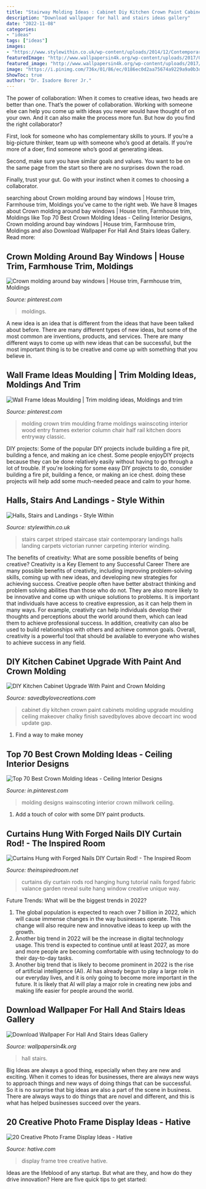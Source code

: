 ```yaml
---
title: "Stairway Molding Ideas : Cabinet Diy Kitchen Crown Paint Cabinets Molding Upgrade Moulding Ceiling Makeover Chalky Finish Savedbyloves Above Decoart Inc Wood Update Gap"
description: "Download wallpaper for hall and stairs ideas gallery"
date: "2022-11-08"
categories:
- "ideas"
tags: ["ideas"]
images:
- "https://www.stylewithin.co.uk/wp-content/uploads/2014/12/Contemporary_Striped_Stair_Carpet-960x1280.jpg"
featuredImage: "http://www.wallpapersin4k.org/wp-content/uploads/2017/04/Wallpaper-For-Hall-And-Stairs-Ideas-6.jpg"
featured_image: "http://www.wallpapersin4k.org/wp-content/uploads/2017/04/Wallpaper-For-Hall-And-Stairs-Ideas-6.jpg"
image: "https://i.pinimg.com/736x/01/86/ec/0186ec0d2aa75674a9229a9a0b3dc3be.jpg"
ShowToc: true
author: "Dr. Isadore Borer Jr."
---
```



The power of collaboration:
When it comes to creative ideas, two heads are better than one. That’s the power of collaboration.
Working with someone else can help you come up with ideas you never would have thought of on your own. And it can also make the process more fun. But how do you find the right collaborator?

First, look for someone who has complementary skills to yours. If you’re a big-picture thinker, team up with someone who’s good at details. If you’re more of a doer, find someone who’s good at generating ideas.

Second, make sure you have similar goals and values. You want to be on the same page from the start so there are no surprises down the road.

Finally, trust your gut. Go with your instinct when it comes to choosing a collaborator.

	

		
searching about Crown molding around bay windows | House trim, Farmhouse trim, Moldings you've came to the right web. We have 8 Images about Crown molding around bay windows | House trim, Farmhouse trim, Moldings like Top 70 Best Crown Molding Ideas - Ceiling Interior Designs, Crown molding around bay windows | House trim, Farmhouse trim, Moldings and also Download Wallpaper For Hall And Stairs Ideas Gallery. Read more:
		
    
## Crown Molding Around Bay Windows | House Trim, Farmhouse Trim, Moldings

<img loading=lazy src="https://i.pinimg.com/736x/01/86/ec/0186ec0d2aa75674a9229a9a0b3dc3be.jpg" onerror="this.onerror=null;this.src='https://tse4.mm.bing.net/th?id=OIP.B_Knbf1o4m8zuoD3wzSA_AAAAA&amp;pid=15.1';" alt="Crown molding around bay windows | House trim, Farmhouse trim, Moldings">

_Source: pinterest.com_

>moldings. 

	

A new idea is an idea that is different from the ideas that have been talked about before. There are many different types of new ideas, but some of the most common are inventions, products, and services. There are many different ways to come up with new ideas that can be successful, but the most important thing is to be creative and come up with something that you believe in.

    
## Wall Frame Ideas Moulding | Trim Molding Ideas, Moldings And Trim

<img loading=lazy src="https://i.pinimg.com/736x/6a/af/40/6aaf40adf9da21ae5728ce5ae31690e6.jpg" onerror="this.onerror=null;this.src='https://tse1.mm.bing.net/th?id=OIP.H258zS2nkbxAcxe4AiO-aQHaJ3&amp;pid=15.1';" alt="Wall Frame Ideas Moulding | Trim molding ideas, Moldings and trim">

_Source: pinterest.com_

>molding crown trim moulding frame moldings wainscoting interior wood entry frames exterior column chair half rail kitchen doors entryway classic. 

	

DIY projects: Some of the popular DIY projects include building a fire pit, building a fence, and making an ice chest.
Some people enjoyDIY projects because they can be done relatively easily without having to go through a lot of trouble. If you're looking for some easy DIY projects to do, consider building a fire pit, building a fence, or making an ice chest. doing these projects will help add some much-needed peace and calm to your home.

    
## Halls, Stairs And Landings - Style Within

<img loading=lazy src="https://www.stylewithin.co.uk/wp-content/uploads/2014/12/Contemporary_Striped_Stair_Carpet-960x1280.jpg" onerror="this.onerror=null;this.src='https://tse3.mm.bing.net/th?id=OIP.KutJmSQQY9utDGoYq5BB6wHaJ4&amp;pid=15.1';" alt="Halls, Stairs and Landings - Style Within">

_Source: stylewithin.co.uk_

>stairs carpet striped staircase stair contemporary landings halls landing carpets victorian runner carpeting interior winding. 

	

The benefits of creativity: What are some possible benefits of being creative?
Creativity is a Key Element to any Successful Career
There are many possible benefits of creativity, including improving problem-solving skills, coming up with new ideas, and developing new strategies for achieving success. Creative people often have better abstract thinking and problem solving abilities than those who do not. They are also more likely to be innovative and come up with unique solutions to problems. It is important that individuals have access to creative expression, as it can help them in many ways. For example, creativity can help individuals develop their thoughts and perceptions about the world around them, which can lead them to achieve professional success. In addition, creativity can also be used to build relationships with others and achieve common goals. Overall, creativity is a powerful tool that should be available to everyone who wishes to achieve success in any field.

    
## DIY Kitchen Cabinet Upgrade With Paint And Crown Molding

<img loading=lazy src="http://savedbylovecreations.com/wp-content/uploads/2014/07/Cabinet-Makeover-with-DIY-crown-moulding-and-chalky-finish-@DecoArt_Inc-@savedbyloves.png" onerror="this.onerror=null;this.src='https://tse1.mm.bing.net/th?id=OIP.GSaPSrodTB6_8Wdh0pjE6QHaKS&amp;pid=15.1';" alt="DIY Kitchen Cabinet Upgrade With Paint and Crown Molding">

_Source: savedbylovecreations.com_

>cabinet diy kitchen crown paint cabinets molding upgrade moulding ceiling makeover chalky finish savedbyloves above decoart inc wood update gap. 

	

1. Find a way to make money 

    
## Top 70 Best Crown Molding Ideas - Ceiling Interior Designs

<img loading=lazy src="https://i.pinimg.com/736x/9f/61/3c/9f613c9db33f7fbf6825929c090caef6.jpg" onerror="this.onerror=null;this.src='https://tse4.mm.bing.net/th?id=OIP._ttlpuybYgthr7zbhizT3QAAAA&amp;pid=15.1';" alt="Top 70 Best Crown Molding Ideas - Ceiling Interior Designs">

_Source: in.pinterest.com_

>molding designs wainscoting interior crown millwork ceiling. 

	

1. Add a touch of color with some DIY paint products.

    
## Curtains Hung With Forged Nails DIY Curtain Rod! - The Inspired Room

<img loading=lazy src="https://theinspiredroom.net/wp-content/uploads/2012/03/curtains-and-nail-hangers.jpg" onerror="this.onerror=null;this.src='https://tse4.mm.bing.net/th?id=OIP.M6s1bHQPUQ-oh9mT8fB95wHaLG&amp;pid=15.1';" alt="Curtains Hung with Forged Nails DIY Curtain Rod! - The Inspired Room">

_Source: theinspiredroom.net_

>curtains diy curtain rods rod hanging hung tutorial nails forged fabric valance garden reveal suite hang window creative unique way. 

	

Future Trends: What will be the biggest trends in 2022?
1. The global population is expected to reach over 7 billion in 2022, which will cause immense changes in the way businesses operate. This change will also require new and innovative ideas to keep up with the growth.
2. Another big trend in 2022 will be the increase in digital technology usage. This trend is expected to continue until at least 2027, as more and more people are becoming comfortable with using technology to do their day-to-day tasks.
3. Another big trend that is likely to become prominent in 2022 is the rise of artificial intelligence (AI). AI has already begun to play a large role in our everyday lives, and it is only going to become more important in the future. It is likely that AI will play a major role in creating new jobs and making life easier for people around the world.

    
## Download Wallpaper For Hall And Stairs Ideas Gallery

<img loading=lazy src="http://www.wallpapersin4k.org/wp-content/uploads/2017/04/Wallpaper-For-Hall-And-Stairs-Ideas-6.jpg" onerror="this.onerror=null;this.src='https://tse3.mm.bing.net/th?id=OIP.w7PgLzmrxAJ-Coz0KKVP7wHaJ3&amp;pid=15.1';" alt="Download Wallpaper For Hall And Stairs Ideas Gallery">

_Source: wallpapersin4k.org_

>hall stairs. 

	

Big Ideas are always a good thing, especially when they are new and exciting. When it comes to ideas for businesses, there are always new ways to approach things and new ways of doing things that can be successful. So it is no surprise that big ideas are also a part of the scene in business. There are always ways to do things that are novel and different, and this is what has helped businesses succeed over the years.

    
## 20 Creative Photo Frame Display Ideas - Hative

<img loading=lazy src="https://hative.com/wp-content/uploads/2014/08/photo-frame-ideas/20-family-tree-photo-wall-display.jpg" onerror="this.onerror=null;this.src='https://tse1.mm.bing.net/th?id=OIP.9u-bEtaRm0CBWyo45s35zwHaHa&amp;pid=15.1';" alt="20 Creative Photo Frame Display Ideas - Hative">

_Source: hative.com_

>display frame tree creative hative. 

	

Ideas are the lifeblood of any startup. But what are they, and how do they drive innovation? Here are five quick tips to get started: 

